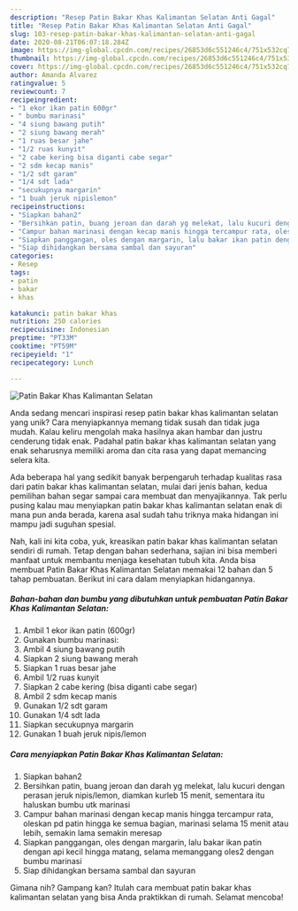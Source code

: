 ```yaml
---
description: "Resep Patin Bakar Khas Kalimantan Selatan Anti Gagal"
title: "Resep Patin Bakar Khas Kalimantan Selatan Anti Gagal"
slug: 103-resep-patin-bakar-khas-kalimantan-selatan-anti-gagal
date: 2020-08-21T06:07:18.284Z
image: https://img-global.cpcdn.com/recipes/26853d6c551246c4/751x532cq70/patin-bakar-khas-kalimantan-selatan-foto-resep-utama.jpg
thumbnail: https://img-global.cpcdn.com/recipes/26853d6c551246c4/751x532cq70/patin-bakar-khas-kalimantan-selatan-foto-resep-utama.jpg
cover: https://img-global.cpcdn.com/recipes/26853d6c551246c4/751x532cq70/patin-bakar-khas-kalimantan-selatan-foto-resep-utama.jpg
author: Amanda Alvarez
ratingvalue: 5
reviewcount: 7
recipeingredient:
- "1 ekor ikan patin 600gr"
- " bumbu marinasi"
- "4 siung bawang putih"
- "2 siung bawang merah"
- "1 ruas besar jahe"
- "1/2 ruas kunyit"
- "2 cabe kering bisa diganti cabe segar"
- "2 sdm kecap manis"
- "1/2 sdt garam"
- "1/4 sdt lada"
- "secukupnya margarin"
- "1 buah jeruk nipislemon"
recipeinstructions:
- "Siapkan bahan2"
- "Bersihkan patin, buang jeroan dan darah yg melekat, lalu kucuri dengan perasan jeruk nipis/lemon, diamkan kurleb 15 menit, sementara itu haluskan bumbu utk marinasi"
- "Campur bahan marinasi dengan kecap manis hingga tercampur rata, oleskan pd patin hingga ke semua bagian, marinasi selama 15 menit atau lebih, semakin lama semakin meresap"
- "Siapkan panggangan, oles dengan margarin, lalu bakar ikan patin dengan api kecil hingga matang, selama memanggang oles2 dengan bumbu marinasi"
- "Siap dihidangkan bersama sambal dan sayuran"
categories:
- Resep
tags:
- patin
- bakar
- khas

katakunci: patin bakar khas 
nutrition: 250 calories
recipecuisine: Indonesian
preptime: "PT33M"
cooktime: "PT59M"
recipeyield: "1"
recipecategory: Lunch

---
```



![Patin Bakar Khas Kalimantan Selatan](https://img-global.cpcdn.com/recipes/26853d6c551246c4/751x532cq70/patin-bakar-khas-kalimantan-selatan-foto-resep-utama.jpg)

Anda sedang mencari inspirasi resep patin bakar khas kalimantan selatan yang unik? Cara menyiapkannya memang tidak susah dan tidak juga mudah. Kalau keliru mengolah maka hasilnya akan hambar dan justru cenderung tidak enak. Padahal patin bakar khas kalimantan selatan yang enak seharusnya memiliki aroma dan cita rasa yang dapat memancing selera kita.



Ada beberapa hal yang sedikit banyak berpengaruh terhadap kualitas rasa dari patin bakar khas kalimantan selatan, mulai dari jenis bahan, kedua pemilihan bahan segar sampai cara membuat dan menyajikannya. Tak perlu pusing kalau mau menyiapkan patin bakar khas kalimantan selatan enak di mana pun anda berada, karena asal sudah tahu triknya maka hidangan ini mampu jadi suguhan spesial.


Nah, kali ini kita coba, yuk, kreasikan patin bakar khas kalimantan selatan sendiri di rumah. Tetap dengan bahan sederhana, sajian ini bisa memberi manfaat untuk membantu menjaga kesehatan tubuh kita. Anda bisa membuat Patin Bakar Khas Kalimantan Selatan memakai 12 bahan dan 5 tahap pembuatan. Berikut ini cara dalam menyiapkan hidangannya.

<!--inarticleads1-->

##### Bahan-bahan dan bumbu yang dibutuhkan untuk pembuatan Patin Bakar Khas Kalimantan Selatan:

1. Ambil 1 ekor ikan patin (600gr)
1. Gunakan  bumbu marinasi:
1. Ambil 4 siung bawang putih
1. Siapkan 2 siung bawang merah
1. Siapkan 1 ruas besar jahe
1. Ambil 1/2 ruas kunyit
1. Siapkan 2 cabe kering (bisa diganti cabe segar)
1. Ambil 2 sdm kecap manis
1. Gunakan 1/2 sdt garam
1. Gunakan 1/4 sdt lada
1. Siapkan secukupnya margarin
1. Gunakan 1 buah jeruk nipis/lemon




<!--inarticleads2-->

##### Cara menyiapkan Patin Bakar Khas Kalimantan Selatan:

1. Siapkan bahan2
1. Bersihkan patin, buang jeroan dan darah yg melekat, lalu kucuri dengan perasan jeruk nipis/lemon, diamkan kurleb 15 menit, sementara itu haluskan bumbu utk marinasi
1. Campur bahan marinasi dengan kecap manis hingga tercampur rata, oleskan pd patin hingga ke semua bagian, marinasi selama 15 menit atau lebih, semakin lama semakin meresap
1. Siapkan panggangan, oles dengan margarin, lalu bakar ikan patin dengan api kecil hingga matang, selama memanggang oles2 dengan bumbu marinasi
1. Siap dihidangkan bersama sambal dan sayuran




Gimana nih? Gampang kan? Itulah cara membuat patin bakar khas kalimantan selatan yang bisa Anda praktikkan di rumah. Selamat mencoba!
